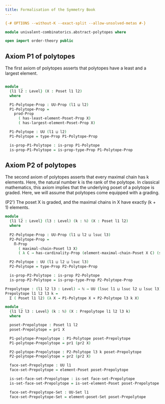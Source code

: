 ```yaml
---
title: Formalisation of the Symmetry Book
---
```


```agda
{-# OPTIONS --without-K --exact-split --allow-unsolved-metas #-}

module univalent-combinatorics.abstract-polytopes where

open import order-theory public
```

## Axiom P1 of polytopes

The first axiom of polytopes asserts that polytopes have a least and a largest element.

```agda

module _
  {l1 l2 : Level} (X : Poset l1 l2)
  where

  P1-Polytope-Prop : UU-Prop (l1 ⊔ l2)
  P1-Polytope-Prop =
    prod-Prop
      ( has-least-element-Poset-Prop X)
      ( has-largest-element-Poset-Prop X)

  P1-Polytope : UU (l1 ⊔ l2)
  P1-Polytope = type-Prop P1-Polytope-Prop

  is-prop-P1-Polytope : is-prop P1-Polytope
  is-prop-P1-Polytope = is-prop-type-Prop P1-Polytope-Prop
```

## Axiom P2 of polytopes

The second axiom of polytopes asserts that every maximal chain has k elements. Here, the natural number k is the rank of the polytope. In classical mathematics, this axiom implies that the underlying poset of a polytope is graded. Here, we will assume that polytopes come equipped with a grading.

  (P2') The poset X is graded, and the maximal chains in X have exactly (k + 1) elements.

```agda
module _
  {l1 l2 : Level} (l3 : Level) (k : ℕ) (X : Poset l1 l2)
  where
  
  P2-Polytope-Prop : UU-Prop (l1 ⊔ l2 ⊔ lsuc l3)
  P2-Polytope-Prop =
    Π-Prop
      ( maximal-chain-Poset l3 X)
      ( λ C → has-cardinality-Prop (element-maximal-chain-Poset X C) (succ-ℕ k))

  P2-Polytope : UU (l1 ⊔ l2 ⊔ lsuc l3)
  P2-Polytope = type-Prop P2-Polytope-Prop

  is-prop-P2-Polytope : is-prop P2-Polytope
  is-prop-P2-Polytope = is-prop-type-Prop P2-Polytope-Prop

Prepolytope : (l1 l2 l3 : Level) → ℕ → UU (lsuc l1 ⊔ lsuc l2 ⊔ lsuc l3)
Prepolytope l1 l2 l3 k =
  Σ ( Poset l1 l2) (λ X → P1-Polytope X × P2-Polytope l3 k X)

module _
  {l1 l2 l3 : Level} (k : ℕ) (X : Prepolytope l1 l2 l3 k)
  where

  poset-Prepolytope : Poset l1 l2
  poset-Prepolytope = pr1 X

  P1-polytope-Prepolytope : P1-Polytope poset-Prepolytope
  P1-polytope-Prepolytope = pr1 (pr2 X)

  P2-polytope-Prepolytope : P2-Polytope l3 k poset-Prepolytope
  P2-polytope-Prepolytope = pr2 (pr2 X)

  face-set-Prepolytope : UU l1
  face-set-Prepolytope = element-Poset poset-Prepolytope

  is-set-face-set-Prepolytope : is-set face-set-Prepolytope
  is-set-face-set-Prepolytope = is-set-element-Poset poset-Prepolytope

  face-set-Prepolytope-Set : UU-Set l1
  face-set-Prepolytope-Set = element-poset-Set poset-Prepolytope
```
